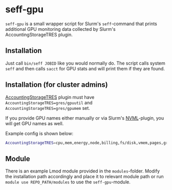 # seff-gpu

`seff-gpu` is a small wrapper script for Slurm's `seff`-command that
prints additional GPU monitoring data collected by Slurm's
AccountingStorageTRES plugin.

## Installation

Just call `bin/seff JOBID` like you would normally do. The script calls
system `seff` and then calls `sacct` for GPU stats and will print them
if they are found.

## Installation (for cluster admins)

[AccountingStorageTRES](https://slurm.schedmd.com/tres.html#conf) plugin
must have `AccountingStorageTRES=gres/gpuutil` and `AccountingStorageTRES=gres/gpumem`
set.

If you provide GPU names either manually or via Slurm's
[NVML](https://slurm.schedmd.com/gres.html#AutoDetect)-plugin, you will
get GPU names as well.

Example config is shown below:
```sh
AccountingStorageTRES=cpu,mem,energy,node,billing,fs/disk,vmem,pages,gres/gpu,gres/gpu:a100,gres/gpumem,gres/gpuutil
```

## Module

There is an example Lmod module provided in the `modules`-folder. Modify
the installation path accordingly and place it to relevant module path or
run `module use REPO_PATH/modules` to use the `seff-gpu`-module.
